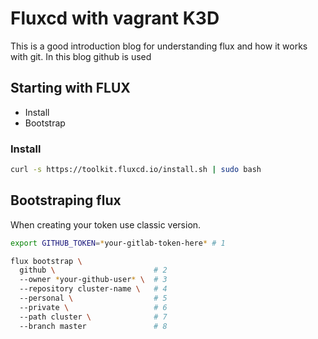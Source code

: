 # Fluxcd with vagrant K3D

This is a good introduction blog for understanding flux and how it works with git. In this blog github is used

## Starting with FLUX

- Install
- Bootstrap

### Install

```bash
curl -s https://toolkit.fluxcd.io/install.sh | sudo bash
```

## Bootstraping flux

When creating your token use classic version.

```bash
export GITHUB_TOKEN=*your-gitlab-token-here* # 1

flux bootstrap \
  github \                      # 2
  --owner *your-github-user* \  # 3
  --repository cluster-name \   # 4
  --personal \                  # 5
  --private \                   # 6
  --path cluster \              # 7
  --branch master               # 8
```
